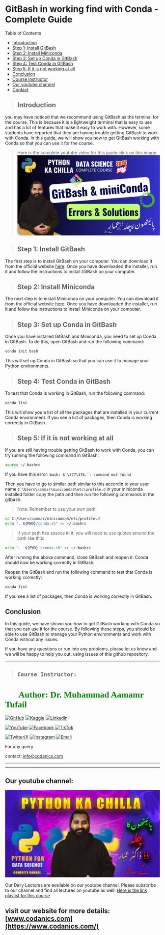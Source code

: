 # GitBash in working find with Conda - Complete Guide

Table of Contents

- [Introduction](#introduction)
- [Step 1: Install GitBash](#step-1-install-gitbash)
- [Step 2: Install Miniconda](#step-2-install-miniconda)
- [Step 3: Set up Conda in GitBash](#step-3-set-up-conda-in-gitbash)
- [Step 4: Test Conda in GitBash](#step-4-test-conda-in-gitbash)
- [Step 5: If it is not working at all](#step-5-if-it-is-not-working-at-all)
- [Conclusion](#conclusion)
- [Course Instructor](#course-instructor)
- [Our youtube channel](#our-youtube-channel)
- [Contact](#contact)

> ## Introduction

you may have noticed that we recommend using GitBash as the terminal for the course. This is because it is a lightweight terminal that is easy to use and has a lot of features that make it easy to work with. However, some students have reported that they are having trouble getting GitBash to work with Conda. In this guide, we will show you how to get GitBash working with Conda so that you can use it for the course.

> Here is the complete youtube video for this guide click on this image: [![GitBash in working find with Conda - Complete Guide](../00_resources/posters/03_poster.png)](https://youtu.be/UyVPHNeEka0)

> ## Step 1: Install GitBash

The first step is to install GitBash on your computer. You can download it from the official website [here](https://git-scm.com/downloads). Once you have downloaded the installer, run it and follow the instructions to install GitBash on your computer.

> ## Step 2: Install Miniconda

The next step is to install Miniconda on your computer. You can download it from the official website [here](https://docs.conda.io/en/latest/miniconda.html). Once you have downloaded the installer, run it and follow the instructions to install Miniconda on your computer.

> ## Step 3: Set up Conda in GitBash

Once you have installed GitBash and Miniconda, you need to set up Conda in GitBash. To do this, open GitBash and run the following command:

```bash
conda init bash
```

This will set up Conda in GitBash so that you can use it to manage your Python environments.

> ## Step 4: Test Conda in GitBash

To test that Conda is working in GitBash, run the following command:

```bash
conda list
```

This will show you a list of all the packages that are installed in your current Conda environment. If you see a list of packages, then Conda is working correctly in GitBash.

> ## Step 5: If it is not working at all

If you are still having trouble getting GitBash to work with Conda, you can try running the following command in GitBash:

```bash
source ~/.bashrc
```
If you have this error: `bash: $'\377\376.': command not found`

Then you have to go to similar path similar to this accordin to your user name `C:\Users\aammar\miniconda3\etc\profile.d` in your miniconda installed folder copy the path and then run the following commands in the gitbash.
> Note: Remember to use your own path.

```bash
cd C:/Users/aammar/miniconda3/etc/profile.d
echo ". ${PWD}/conda.sh" >> ~/.bashrc
```

> If your path has spaces in it, you will need to use quotes around the path like this:
```bash
echo ". '${PWD}'/conda.sh" >> ~/.bashrc
```

After running the above command, close GitBash and reopen it. Conda should now be working correctly in GitBash.

Reopen the GitBash and run the following command to test that Conda is working correctly:

```bash
conda list
```

If you see a list of packages, then Conda is working correctly in GitBash.

## Conclusion

In this guide, we have shown you how to get GitBash working with Conda so that you can use it for the course. By following these steps, you should be able to use GitBash to manage your Python environments and work with Conda without any issues.

If you have any questions or run into any problems, please let us know and we will be happy to help you out, using issues of this github repository.

---

> ## **`Course Instructor:`**

<h1 style="font-family: 'poppins'; font-weight: bold; color: Green;">👨‍💻Author: Dr. Muhammad Aamamr Tufail</h1>

[![GitHub](https://img.shields.io/badge/GitHub-Profile-blue?style=for-the-badge&logo=github)](https://github.com/AammarTufail) 
[![Kaggle](https://img.shields.io/badge/Kaggle-Profile-blue?style=for-the-badge&logo=kaggle)](https://www.kaggle.com/muhammadaammartufail) 
[![LinkedIn](https://img.shields.io/badge/LinkedIn-Profile-blue?style=for-the-badge&logo=linkedin)](https://www.linkedin.com/in/dr-muhammad-aammar-tufail-02471213b/)  

[![YouTube](https://img.shields.io/badge/YouTube-Profile-red?style=for-the-badge&logo=youtube)](https://www.youtube.com/@codanics) 
[![Facebook](https://img.shields.io/badge/Facebook-Profile-blue?style=for-the-badge&logo=facebook)](https://www.facebook.com/aammar.tufail) 
[![TikTok](https://img.shields.io/badge/TikTok-Profile-black?style=for-the-badge&logo=tiktok)](https://www.tiktok.com/@draammar)  

[![Twitter/X](https://img.shields.io/badge/Twitter-Profile-blue?style=for-the-badge&logo=twitter)](https://twitter.com/aammar_tufail) 
[![Instagram](https://img.shields.io/badge/Instagram-Profile-blue?style=for-the-badge&logo=instagram)](https://www.instagram.com/aammartufail/) 
[![Email](https://img.shields.io/badge/Email-Contact%20Me-red?style=for-the-badge&logo=email)](mailto:aammar@codanics.com)



For any query

contact: info@codanics.com

---
---

## **Our youtube channel:**
[![Youtube](../00_resources/posters/01_poster.png)](https://www.youtube.com/watch?v=NrAyNt7EQ4c&list=PL9XvIvvVL50Gtj1fmwUhUW69e0U-TZZaZ&ab_channel=Codanics)

Our Daily Lectures are available on our youtube channel. Please subscribe to our channel and find all lectures on youtube as well. [Here is the link playlist for this course](https://www.youtube.com/watch?v=NrAyNt7EQ4c&list=PL9XvIvvVL50Gtj1fmwUhUW69e0U-TZZaZ&ab_channel=Codanics)

visit our website for more details:
[www.codanics.com](https://www.codanics.com/)
---


